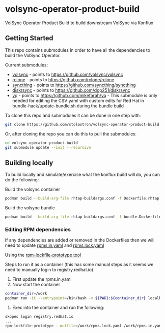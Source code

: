 # volsync-operator-product-build
VolSync Operator Product Build to build downstream VolSync via Konflux

## Getting Started

This repo contains submodules in order to have all the dependencies
to build the VolSync Operator.

Current submodules:

- [volsync](volsync) - points to https://github.com/volsync/volsync
- [rclone](rclone) - points to https://github.com/rclone/rclone
- [syncthing](syncthing) - points to https://github.com/syncthing/syncthing
- [diskrsync](diskrsync) - points to https://github.com/dop251/diskrsync
- [yq](yq) - points to https://github.com/mikefarah/yq - This submodule is only needed for editing the CSV yaml
 with custom edits for Red Hat in bundle-hack/update-bundle.sh during the bundle build

To clone this repo and submodules it can be done in one step with:

```bash
git clone https://github.com/stolostron/volsync-operator-product-build.git --recurse-submodules
```

Or, after cloning the repo you can do this to pull the submodules:

```bash
cd volsync-operator-product-build
git submodule update --init --recursive
```

## Building locally

To build locally and simulate/exercise what the konflux build will do, you can do the following:


Build the volsync container

```bash
podman build --build-arg-file rhtap-buildargs.conf -f Dockerfile.rhtap -t volsync-container:local-build-latest .
```

Build the volsync bundle

```bash
podman build --build-arg-file rhtap-buildargs.conf -f bundle.Dockerfile.rhtap -t volsync-bundle:local-build-latest .
```

### Editing RPM dependencies

If any dependencies are added or removed in the Dockerfiles then we will need to update [rpms.in.yaml](rpms.in.yaml)
and [rpms.lock.yaml](rpms.lock.yaml)

Using the [rpm-lockfile-prototype tool](https://github.com/konflux-ci/rpm-lockfile-prototype)

Steps to run it as a container (this has some manual steps as it seems we need to manually login to registry.redhat.io)

1. First update the rpms.in.yaml
1. Now start the container

```bash
container_dir=/work
podman run -it --entrypoint=/bin/bash -v ${PWD}:${container_dir} localhost/rpm-lockfile-prototype:latest
```

1. Exec into the container and run the following:

```bash
skopeo login registry.redhat.io
...
rpm-lockfile-prototype --outfile=/work/rpms.lock.yaml /work/rpms.in.yaml
```
